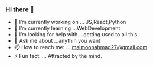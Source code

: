 ### Hi there 👋

- 🔭 I’m currently working on ... JS,React,Python
- 🌱 I’m currently learning ...WebDevelopment
- 🤔 I’m looking for help with ...getting used to all this
- 💬 Ask me about ...anythin you want
- 📫 How to reach me: ... maimoonahmad27@gmail.com
- ⚡ Fun fact: ... Attracted by the mind.
